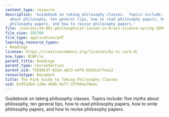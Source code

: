 ```yaml
---
content_type: resource
description: 'Guidebook on taking philosophy classes.  Topics include: five myths
  about philosophy, ten general tips, how to read philosophy papers, how to write
  philosophy papers, and how to revise philosophy papers.'
file: /courses/24-08j-philosophical-issues-in-brain-science-spring-2009/b1951db4129e4b9b9e7f25f994a78e4c_MIT24_08JS09_read.pdf
file_size: 392760
file_type: application/pdf
learning_resource_types:
- Readings
license: https://creativecommons.org/licenses/by-nc-sa/4.0/
ocw_type: OCWFile
parent_title: Readings
parent_type: CourseSection
parent_uid: f5690b3f-82ad-a823-e4fb-b62dca77ea12
resourcetype: Document
title: The Pink Guide to Taking Philosophy Classes
uid: b1951db4-129e-4b9b-9e7f-25f994a78e4c
---
```

Guidebook on taking philosophy classes.  Topics include: five myths about philosophy, ten general tips, how to read philosophy papers, how to write philosophy papers, and how to revise philosophy papers.